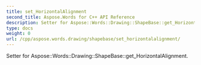 ```yaml
---
title: set_HorizontalAlignment
second_title: Aspose.Words for C++ API Reference
description: Setter for Aspose::Words::Drawing::ShapeBase::get_HorizontalAlignment. 
type: docs
weight: 0
url: /cpp/aspose.words.drawing/shapebase/set_horizontalalignment/
---
```


Setter for Aspose::Words::Drawing::ShapeBase::get_HorizontalAlignment. 

